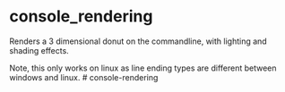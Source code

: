 # console_rendering
Renders a 3 dimensional donut on the commandline, with lighting and shading effects.

Note, this only works on linux as line ending types are different between windows and linux. # console-rendering
